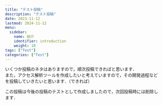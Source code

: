 ```yaml
---
title: "テスト投稿"
description: "テスト投稿"
date: 2023-11-12
lastmod: 2024-11-12
menu:
  sidebar:
    name: 紹介
    identifier: introduction
    weight: 10
tags: ["Test"]
categories: ["Test"]
---
```


いくつか投稿のネタはありますので，順次投稿できればと思います．<br/>
また，アクセス解析ツールを作成したいと考えていますので，その開発過程などを投稿していきたいと思います．（できれば）

この投稿は今後の投稿のテストとして作成しましたので，次回投稿時には削除します．
